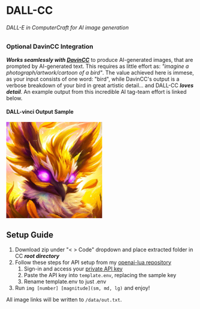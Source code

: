 # DALL-CC

###### DALL-E in ComputerCraft for AI image generation

### Optional DavinCC Integration

**_Works seamlessly with [DavinCC](https://github.com/LDexter/DavinCC)_** to produce AI-generated images, that are prompted by AI-generated text. This requires as little effort as: _"imagine a photograph/artwork/cartoon of a bird"_. The value achieved here is immese, as your input consists of one word: "bird", while DavinCC's output is a verbose breakdown of your bird in great artistic detail... and DALL-CC **_loves detail_**. An example output from this incredible AI tag-team effort is linked below.

#### DALL-vinci Output Sample

![DALL-vinci output](https://github.com/LDexter/fontawesome/blob/main/DavinCC/DALLvinci.png)

## Setup Guide

1. Download zip under "< > Code" dropdown and place extracted folder in CC **_root directory_**
2. Follow these steps for API setup from my [openai-lua repository](https://github.com/LDexter/openai-lua#api-setup)
   1. Sign-in and access your [private API key](https://beta.openai.com/account/api-keys)
   2. Paste the API key into `template.env`, replacing the sample key
   3. Rename template.env to just .env
3. Run `img [number] [magnitude](sm, md, lg)` and enjoy!

All image links will be written to `/data/out.txt`.
